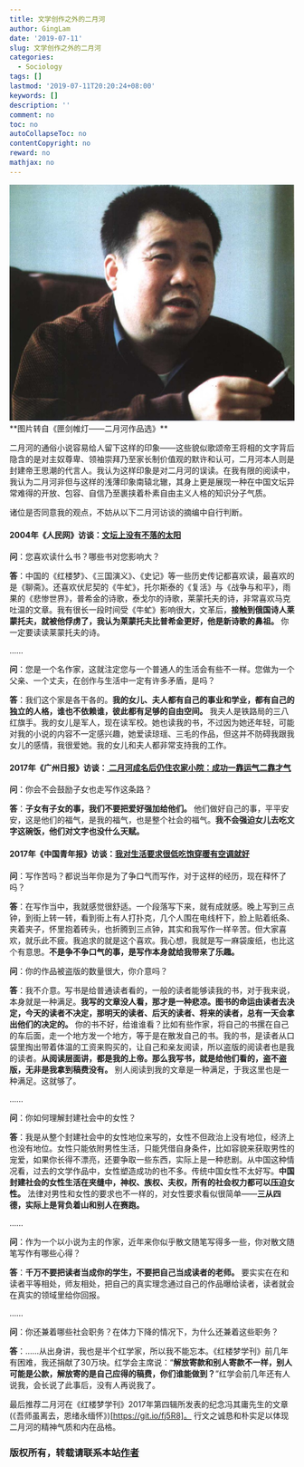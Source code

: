 ```yaml
---
title: 文学创作之外的二月河
author: GingLam
date: '2019-07-11'
slug: 文学创作之外的二月河
categories:
  - Sociology
tags: []
lastmod: '2019-07-11T20:20:24+08:00'
keywords: []
description: ''
comment: no
toc: no
autoCollapseToc: no
contentCopyright: no
reward: no
mathjax: no
---
```

<div align=center><img src="https://raw.githubusercontent.com/GingLam/Storage/master/eryuehe.jpg"></div>
<div align=center>
</div>
**图片转自《匣剑帷灯——二月河作品选》**

二月河的通俗小说容易给人留下这样的印象——这些貌似歌颂帝王将相的文字背后隐含的是对主奴尊卑、领袖崇拜乃至家长制价值观的默许和认可，二月河本人则是封建帝王思潮的代言人。我认为这样印象是对二月河的误读。在我有限的阅读中，我认为二月河非但与这样的浅薄印象南辕北辙，其身上更是展现一种在中国文坛异常难得的开放、包容、自信乃至裹挟着朴素自由主义人格的知识分子气质。

诸位是否同意我的观点，不妨从以下二月河访谈的摘编中自行判断。

#### 2004年《人民网》访谈：[文坛上没有不落的太阳](http://www.people.com.cn/GB/14738/14759/21866/2475588.html)

**问**：您喜欢读什么书？哪些书对您影响大？

**答**：中国的《红楼梦》、《三国演义》、《史记》等一些历史传记都喜欢读，最喜欢的是《聊斋》。还喜欢伏尼契的《牛虻》，托尔斯泰的《复活》与《战争与和平》，雨果的《悲惨世界》，普希金的诗歌，泰戈尔的诗歌，莱蒙托夫的诗，非常喜欢马克吐温的文章。我有很长一段时间受《牛虻》影响很大，文革后，**接触到俄国诗人莱蒙托夫，就被他俘虏了，我认为莱蒙托夫比普希金更好，他是新诗歌的鼻祖。** 你一定要读读莱蒙托夫的诗。

……

**问**：您是一个名作家，这就注定您与一个普通人的生活会有些不一样。您做为一个父亲、一个丈夫，在创作与生活中一定有许多矛盾，是吗？

**答**：我们这个家是各干各的。**我的女儿、夫人都有自己的事业和学业，都有自己的独立的人格，谁也不依赖谁，彼此都有足够的自由空间。** 我夫人是铁路局的三八红旗手。我的女儿是军人，现在读军校。她也读我的书，不过因为她还年轻，可能对我的小说的内容不一定感兴趣，她爱读琼瑶、三毛的作品，但这并不防碍我跟我女儿的感情，我很爱她。我的女儿和夫人都非常支持我的工作。

<!--more-->

#### 2017年《广州日报》访谈：[ 二月河成名后仍住农家小院：成功一靠运气二靠才气](http://www.chinanews.com/cul/2017/11-14/8375637.shtml)

**问**：你会不会鼓励子女也走写作这条路？

**答**：**子女有子女的事，我们不要把爱好强加给他们。** 他们做好自己的事，平平安安，这是他们的福气，是我的福气，也是整个社会的福气。**我不会强迫女儿去吃文字这碗饭，他们对文字也没什么天赋。**

#### 2017年《中国青年报》访谈：[我对生活要求很低吃饱穿暖有空调就好](http://www.hljszjxhw.com/system/201707/107641.html)

**问**：写作苦吗？都说当年你是为了争口气而写作，对于这样的经历，现在释怀了吗？

**答**：在写作当中，我就感觉很舒适。一个段落写下来，就有成就感。晚上写到三点钟，到街上转一转，看到街上有人打扑克，几个人围在电线杆下，脸上贴着纸条、夹着夹子，怀里抱着砖头，也折腾到三点钟，其实和我写作一样辛苦。但大家喜欢，就乐此不疲。我追求的就是这个喜欢。我心想，我就是写一麻袋废纸，也比这个有意思。**不是争不争口气的事，是写作本身就给我带来了乐趣。**

**问**：你的作品被盗版的数量很大，你介意吗？

**答**：我不介意。写书是给普通读者看的，一般的读者能够读我的书，对于我来说，本身就是一种满足。**我写的文章没人看，那才是一种悲凉。图书的命运由读者去决定，今天的读者不决定，那明天的读者、后天的读者、将来的读者，总有一天会拿出他们的决定的。** 你的书不好，给谁谁看？比如有些作家，将自己的书摞在自己的车后面，走一个地方发一个地方，等于是在散发自己的书。我的书，是读者从口袋里掏出带着体温的工资来购买的，让自己和亲友阅读，所以盗版的阅读者也是我的读者。**从阅读层面讲，都是我的上帝。那么我写书，就是给他们看的，盗不盗版，无非是我拿到稿费没有。** 别人阅读到我的文章是一种满足，于我这里也是一种满足。这就够了。

……

**问**：你如何理解封建社会中的女性？

**答**：我是从整个封建社会中的女性地位来写的，女性不但政治上没有地位，经济上也没有地位。女性只能依附男性生活，只能凭借自身条件，比如容貌来获取男性的宠爱，如果你长得不漂亮，还要争取一些东西，实际上是一种悲剧。从中国这种情况看，过去的文学作品中，女性塑造成功的也不多。传统中国女性不太好写。**中国封建社会的女性生活在夹缝中，神权、族权、夫权，所有的社会权力都可以压迫女性。** 法律对男性和女性的要求也不一样的，对女性要求看似很简单——**三从四德，实际上是背负着山和别人在赛跑。**

……

**问**：作为一个以小说为主的作家，近年来你似乎散文随笔写得多一些，你对散文随笔写作有哪些心得？

**答**：**千万不要把读者当成你的学生，不要把自己当成读者的老师。** 要实实在在和读者平等相处，师友相处，把自己的真实理念通过自己的作品曝给读者，读者就会在真实的领域里给你回报。

……

**问**：你还兼着哪些社会职务？在体力下降的情况下，为什么还兼着这些职务？

**答**：……从出身讲，我也是半个红学家，所以我不能忘本。《红楼梦学刊》前几年有困难，我还捐献了30万块。红学会主席说：“**解放寄款和别人寄款不一样，别人可能是公款，解放寄的是自己应得的稿费，你们谁能做到？**”红学会前几年还有人说我，会长说了此事后，没有人再说我了。

最后推荐二月河在《红楼梦学刊》2017年第四辑所发表的纪念冯其庸先生的文章(《吾师虽离去，恩绪永缅怀》)[https://git.io/fj5R8]。 行文之诚恳和朴实足以体现二月河的精神气质和内在品格。

### 版权所有，转载请联系本站[作者](mailto:linj83@mail2.sysu.edu.cn)
